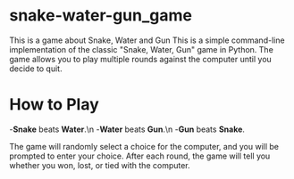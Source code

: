 # snake-water-gun_game
This is a game about Snake, Water and Gun
This is a simple command-line implementation of the classic "Snake, Water, Gun" game in Python. The game allows you to play multiple rounds against the computer until you decide to quit.

# How to Play
-**Snake** beats **Water**.\n
-**Water** beats **Gun**.\n
-**Gun** beats **Snake**.

The game will randomly select a choice for the computer, and you will be prompted to enter your choice. After each round, the game will tell you whether you won, lost, or tied with the computer.
